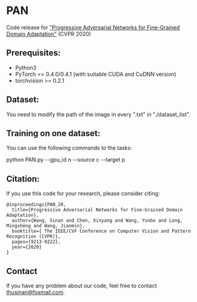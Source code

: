 # PAN

Code release for ["Progressive Adversarial Networks for Fine-Grained Domain Adaptation"](https://openaccess.thecvf.com/content_CVPR_2020/papers/Wang_Progressive_Adversarial_Networks_for_Fine-Grained_Domain_Adaptation_CVPR_2020_paper.pdf) (CVPR 2020)

## Prerequisites:

* Python3
* PyTorch == 0.4.0/0.4.1 (with suitable CUDA and CuDNN version)
* torchvision >= 0.2.1

## Dataset:

You need to modify the path of the image in every ".txt" in "./dataset_list".

## Training on one dataset:

You can use the following commands to the tasks:

python PAN.py --gpu_id n --source c --target p

## Citation:

If you use this code for your research, please consider citing:

```
@inproceedings{PAN_20,
  title={Progressive Adversarial Networks for Fine-Grained Domain Adaptation},  
  author={Wang, Sinan and Chen, Xinyang and Wang, Yunbo and Long, Mingsheng and Wang, Jianmin}, 
  booktitle={ The IEEE/CVF Conference on Computer Vision and Pattern Recognition (CVPR)}, 
  pages={9213-9222}, 
  year={2020} 
}
```
## Contact
If you have any problem about our code, feel free to contact thusinan@foxmail.com.
